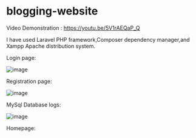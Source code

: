 # blogging-website


Video Demonstration : https://youtu.be/5V1rAEQaP_Q 

I have used Laravel PHP framework,Composer dependency manager,and Xampp Apache distribution system.


Login page:


![image](https://github.com/sidd2423/blogging-website/assets/112332747/aec8cabd-7cf8-443c-aa91-e544c4d9ca01)


Registration page:


![image](https://github.com/sidd2423/blogging-website/assets/112332747/1a16c17b-df63-4702-b070-be17d4f4afc3)


MySql Database logs:


![image](https://github.com/sidd2423/blogging-website/assets/112332747/00b6f5c5-415a-4a9e-8237-cdf0207e235c)


Homepage:
